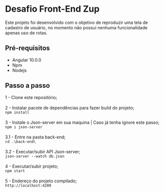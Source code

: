 # Desafio Front-End Zup

Este projeto foi desenvolvido com o objetivo de reproduzir uma tela de cadastro de usuário, no momento não possui nenhuma funcionalidade apenas uso de rotas.


## Pré-requisitos
- Angular 10.0.0
- Npm
- Nodejs

## Passo a passo

1 - Clone este repositório;
<br /> <br />
2 - Instalar pacote de dependências para fazer build do projeto;
<br /> `npm install`
<br /> <br />
3 - Instale o Json-server em sua maquina | Caso já tenha ignore este passo;
<br /> `npm i json-server`
<br /> <br />
3.1 - Entre na pasta back-end;
<br /> `cd .\back-end\`
<br /> <br />
3.2 - Executar/subir API Json-server;
<br /> `json-server --watch db.json`
<br /> <br />
4 - Executar/subir projeto;
<br /> `npm start`
<br /> <br />
5 - Endereço do projeto compilado;
<br /> `http://localhost:4200`

